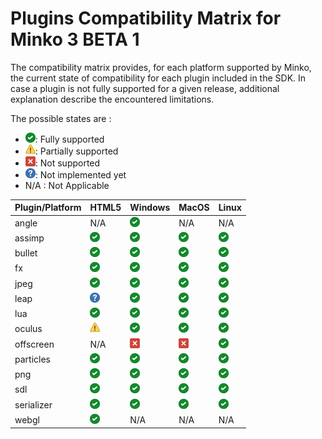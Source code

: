 Plugins Compatibility Matrix for Minko 3 BETA 1
===============================================

The compatibility matrix provides, for each platform supported by Minko, the current state of compatibility for each plugin included in the SDK. In case a plugin is not fully supported for a given release, additional explanation describe the encountered limitations.

The possible states are :

-   ![](../../doc/image/Checked.png "fig:../../doc/image/Checked.png"): Fully supported
-   ![](../../doc/image/Warning.png "fig:../../doc/image/Warning.png"): Partially supported
-   ![](../../doc/image/Error.png "fig:../../doc/image/Error.png"): Not supported
-   ![](../../doc/image/Help_16.png "fig:../../doc/image/Help_16.png"): Not implemented yet
-   N/A : Not Applicable

| Plugin/Platform | HTML5                                                          | Windows                                                        | MacOS                                                          | Linux                                                          |
|-----------------|----------------------------------------------------------------|----------------------------------------------------------------|----------------------------------------------------------------|----------------------------------------------------------------|
| angle           | N/A                                                            | ![](../../doc/image/Checked.png "../../doc/image/Checked.png") | N/A                                                            | N/A                                                            |
| assimp          | ![](../../doc/image/Checked.png "../../doc/image/Checked.png") | ![](../../doc/image/Checked.png "../../doc/image/Checked.png") | ![](../../doc/image/Checked.png "../../doc/image/Checked.png") | ![](../../doc/image/Checked.png "../../doc/image/Checked.png") |
| bullet          | ![](../../doc/image/Checked.png "../../doc/image/Checked.png") | ![](../../doc/image/Checked.png "../../doc/image/Checked.png") | ![](../../doc/image/Checked.png "../../doc/image/Checked.png") | ![](../../doc/image/Checked.png "../../doc/image/Checked.png") |
| fx              | ![](../../doc/image/Checked.png "../../doc/image/Checked.png") | ![](../../doc/image/Checked.png "../../doc/image/Checked.png") | ![](../../doc/image/Checked.png "../../doc/image/Checked.png") | ![](../../doc/image/Checked.png "../../doc/image/Checked.png") |
| jpeg            | ![](../../doc/image/Checked.png "../../doc/image/Checked.png") | ![](../../doc/image/Checked.png "../../doc/image/Checked.png") | ![](../../doc/image/Checked.png "../../doc/image/Checked.png") | ![](../../doc/image/Checked.png "../../doc/image/Checked.png") |
| leap            | ![](../../doc/image/Help_16.png "../../doc/image/Help_16.png") | ![](../../doc/image/Checked.png "../../doc/image/Checked.png") | ![](../../doc/image/Checked.png "../../doc/image/Checked.png") | ![](../../doc/image/Checked.png "../../doc/image/Checked.png") |
| lua             | ![](../../doc/image/Checked.png "../../doc/image/Checked.png") | ![](../../doc/image/Checked.png "../../doc/image/Checked.png") | ![](../../doc/image/Checked.png "../../doc/image/Checked.png") | ![](../../doc/image/Checked.png "../../doc/image/Checked.png") |
| oculus          | ![](../../doc/image/Warning.png "../../doc/image/Warning.png") | ![](../../doc/image/Checked.png "../../doc/image/Checked.png") | ![](../../doc/image/Checked.png "../../doc/image/Checked.png") | ![](../../doc/image/Checked.png "../../doc/image/Checked.png") |
| offscreen       | N/A                                                            | ![](../../doc/image/Error.png "../../doc/image/Error.png")     | ![](../../doc/image/Error.png "../../doc/image/Error.png")     | ![](../../doc/image/Checked.png "../../doc/image/Checked.png") |
| particles       | ![](../../doc/image/Checked.png "../../doc/image/Checked.png") | ![](../../doc/image/Checked.png "../../doc/image/Checked.png") | ![](../../doc/image/Checked.png "../../doc/image/Checked.png") | ![](../../doc/image/Checked.png "../../doc/image/Checked.png") |
| png             | ![](../../doc/image/Checked.png "../../doc/image/Checked.png") | ![](../../doc/image/Checked.png "../../doc/image/Checked.png") | ![](../../doc/image/Checked.png "../../doc/image/Checked.png") | ![](../../doc/image/Checked.png "../../doc/image/Checked.png") |
| sdl             | ![](../../doc/image/Checked.png "../../doc/image/Checked.png") | ![](../../doc/image/Checked.png "../../doc/image/Checked.png") | ![](../../doc/image/Checked.png "../../doc/image/Checked.png") | ![](../../doc/image/Checked.png "../../doc/image/Checked.png") |
| serializer      | ![](../../doc/image/Checked.png "../../doc/image/Checked.png") | ![](../../doc/image/Checked.png "../../doc/image/Checked.png") | ![](../../doc/image/Checked.png "../../doc/image/Checked.png") | ![](../../doc/image/Checked.png "../../doc/image/Checked.png") |
| webgl           | ![](../../doc/image/Checked.png "../../doc/image/Checked.png") | N/A                                                            | N/A                                                            | N/A                                                            |


